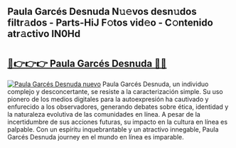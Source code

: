 ## Paula Garcés Desnuda N𝚞𝚎vos desn𝚞dos filtr𝚊dos - Parts-HiJ F𝚘tos vid𝚎o - C𝚘ntenido atr𝚊ctivo IN0Hd

# <h2><a href="http://mb0nqr8.tromn.icu/?c=Paula+Garc%c3%a9s+Desnuda">🔗👉👉👉 Paula Garcés Desnuda 🔗🔗</a></h2>

[![Paula Garcés Desnuda nuevo](https://i.imgur.com/pEAQMta.gif)](http://mb0nqr8.tromn.icu/?c=Paula+Garc%c3%a9s+Desnuda)
Paula Garcés Desnuda, un individuo complejo y desconcertante, se resiste a la caracterización simple. Su uso pionero de los medios digitales para la autoexpresión ha cautivado y enfurecido a los observadores, generando debates sobre ética, identidad y la naturaleza evolutiva de las comunidades en línea. A pesar de la incertidumbre de sus acciones futuras, su impacto en la cultura en línea es palpable. Con un espíritu inquebrantable y un atractivo innegable, Paula Garcés Desnuda journey en el mundo en línea es imparable.
